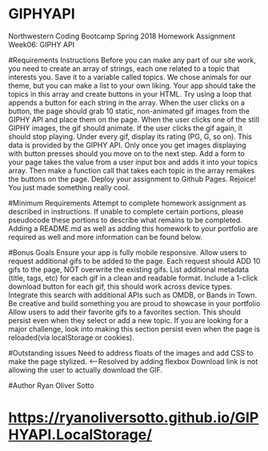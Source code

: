 # GIPHYAPI
Northwestern Coding Bootcamp Spring 2018 Homework Assignment Week06: GIPHY API

#Requirements
Instructions
Before you can make any part of our site work, you need to create an array of strings, each one related to a topic that interests you. Save it to a variable called topics.
We chose animals for our theme, but you can make a list to your own liking.
Your app should take the topics in this array and create buttons in your HTML.
Try using a loop that appends a button for each string in the array.
When the user clicks on a button, the page should grab 10 static, non-animated gif images from the GIPHY API and place them on the page.
When the user clicks one of the still GIPHY images, the gif should animate. If the user clicks the gif again, it should stop playing.
Under every gif, display its rating (PG, G, so on).
This data is provided by the GIPHY API.
Only once you get images displaying with button presses should you move on to the next step.
Add a form to your page takes the value from a user input box and adds it into your topics array. Then make a function call that takes each topic in the array remakes the buttons on the page.
Deploy your assignment to Github Pages.
Rejoice! You just made something really cool.

#Minimum Requirements
Attempt to complete homework assignment as described in instructions. If unable to complete certain portions, please pseudocode these portions to describe what remains to be completed. Adding a README.md as well as adding this homework to your portfolio are required as well and more information can be found below.

#Bonus Goals
Ensure your app is fully mobile responsive.
Allow users to request additional gifs to be added to the page.
Each request should ADD 10 gifs to the page, NOT overwrite the existing gifs.
List additional metadata (title, tags, etc) for each gif in a clean and readable format.
Include a 1-click download button for each gif, this should work across device types.
Integrate this search with additional APIs such as OMDB, or Bands in Town. Be creative and build something you are proud to showcase in your portfolio
Allow users to add their favorite gifs to a favorites section.
This should persist even when they select or add a new topic.
If you are looking for a major challenge, look into making this section persist even when the page is reloaded(via localStorage or cookies).

#Outstanding issues
Need to address floats of the images and add CSS to make the page stylized. <--Resolved by adding flexbox
Download link is not allowing the user to actually download the GIF.

#Author
Ryan Oliver Sotto

# https://ryanoliversotto.github.io/GIPHYAPI.LocalStorage/